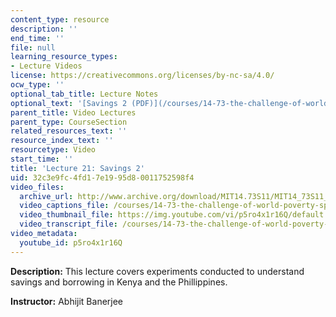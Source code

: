 ```yaml
---
content_type: resource
description: ''
end_time: ''
file: null
learning_resource_types:
- Lecture Videos
license: https://creativecommons.org/licenses/by-nc-sa/4.0/
ocw_type: ''
optional_tab_title: Lecture Notes
optional_text: '[Savings 2 (PDF)](/courses/14-73-the-challenge-of-world-poverty-spring-2011/resources/mit14_73s11_lec21_slides)'
parent_title: Video Lectures
parent_type: CourseSection
related_resources_text: ''
resource_index_text: ''
resourcetype: Video
start_time: ''
title: 'Lecture 21: Savings 2'
uid: 32c3e9fc-4fd1-7e19-95d8-0011752598f4
video_files:
  archive_url: http://www.archive.org/download/MIT14.73S11/MIT14_73S11_lec21_300k.mp4
  video_captions_file: /courses/14-73-the-challenge-of-world-poverty-spring-2011/82fa21510a4b575995a818525e3345f3_p5ro4x1r16Q.vtt
  video_thumbnail_file: https://img.youtube.com/vi/p5ro4x1r16Q/default.jpg
  video_transcript_file: /courses/14-73-the-challenge-of-world-poverty-spring-2011/e0c55f40777cc76b2048deb96dab4cb2_p5ro4x1r16Q.pdf
video_metadata:
  youtube_id: p5ro4x1r16Q
---
```


**Description:** This lecture covers experiments conducted to understand savings and borrowing in Kenya and the Phillippines.

**Instructor:** Abhijit Banerjee

